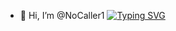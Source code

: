 - 👋 Hi, I’m @NoCaller1
[![Typing SVG](https://readme-typing-svg.herokuapp.com?duration=7000&lines=why+are+you+looking+at+my+profile+trust+no+one)](https://github.com/NoCaller1)
